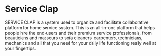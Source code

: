 # Service Clap
SERVICE CLAP is a system used to organize and facilitate collaborative platform for home service system. This is an all-in-one platform that helps people hire the end-users and their premium service professionals, from beauticians and masseurs to sofa cleaners, carpenters, technicians, mechanics and all that you need for your daily life functioning really well at your fingertips. 

